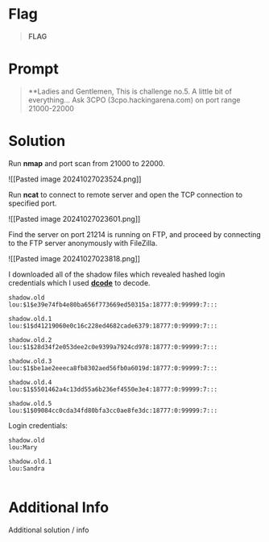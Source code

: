 # Flag

> **FLAG**

# Prompt

> **Ladies and Gentlemen,
> This is challenge no.5.
> A little bit of everything...
> Ask 3CPO (3cpo.hackingarena.com) on port range 21000-22000

# Solution

Run **nmap** and port scan from 21000 to 22000. 

![[Pasted image 20241027023524.png]]

Run **ncat** to connect to remote server and open the TCP connection to specified port.

![[Pasted image 20241027023601.png]]

Find the server on port 21214 is running on FTP, and proceed by connecting to the FTP server anonymously with FileZilla.

![[Pasted image 20241027023818.png]]

I downloaded all of the shadow files which revealed hashed login credentials which I used **[dcode](https://www.dcode.fr/md5-hash)** to decode.

```
shadow.old
lou:$1$e39e74fb4e80ba656f773669ed50315a:18777:0:99999:7:::

shadow.old.1
lou:$1$d41219060e0c16c228ed4682cade6379:18777:0:99999:7:::

shadow.old.2
lou:$1$28d34f2e053dee2c0e9399a7924cd978:18777:0:99999:7:::

shadow.old.3
lou:$1$be1ae2eeeca8fb8302aed56fb0a6019d:18777:0:99999:7:::

shadow.old.4
lou:$1$5501462a4c13dd55a6b236ef4550e3e4:18777:0:99999:7:::

shadow.old.5
lou:$1$09084cc0cda34fd80bfa3cc0ae8fe3dc:18777:0:99999:7:::
```

Login credentials:

```
shadow.old
lou:Mary

shadow.old.1
lou:Sandra


```
# Additional Info

Additional solution / info